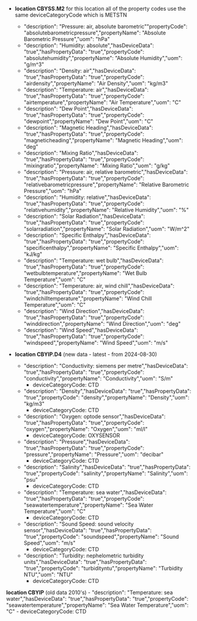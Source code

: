 - **location CBYSS.M2** for this location all of the property codes use the same deviceCategoryCode which is METSTN
   - "description": "Pressure: air, absolute barometric""propertyCode": "absolutebarometricpressure","propertyName": "Absolute Barometric Pressure","uom": "hPa"
   - "description": "Humidity: absolute","hasDeviceData": "true","hasPropertyData": "true","propertyCode": "absolutehumidity","propertyName": "Absolute Humidity","uom": "g/m^3"
   - "description": "Density: air","hasDeviceData": "true","hasPropertyData": "true","propertyCode": "airdensity","propertyName": "Air Density","uom": "kg/m3"
   - "description": "Temperature: air","hasDeviceData": "true","hasPropertyData": "true","propertyCode": "airtemperature","propertyName": "Air Temperature","uom": "C"
   - "description": "Dew Point","hasDeviceData": "true","hasPropertyData": "true","propertyCode": "dewpoint","propertyName": "Dew Point","uom": "C"
   - "description": "Magnetic Heading","hasDeviceData": "true","hasPropertyData": "true","propertyCode": "magneticheading","propertyName": "Magnetic Heading","uom": "deg"
   - "description": "Mixing Ratio","hasDeviceData": "true","hasPropertyData": "true","propertyCode": "mixingratio","propertyName": "Mixing Ratio","uom": "g/kg"
   - "description": "Pressure: air, relative barometric","hasDeviceData": "true","hasPropertyData": "true","propertyCode": "relativebarometricpressure","propertyName": "Relative Barometric Pressure","uom": "hPa"
   - "description": "Humidity: relative","hasDeviceData": "true","hasPropertyData": "true","propertyCode": "relativehumidity","propertyName": "Relative Humidity","uom": "%"
   - "description": "Solar Radiation","hasDeviceData": "true","hasPropertyData": "true","propertyCode": "solarradiation","propertyName": "Solar Radiation","uom": "W/m^2"
   - "description": "Specific Enthalpy","hasDeviceData": "true","hasPropertyData": "true","propertyCode": "specificenthalpy","propertyName": "Specific Enthalpy","uom": "kJ/kg"
   - "description": "Temperature: wet bulb","hasDeviceData": "true","hasPropertyData": "true","propertyCode": "wetbulbtemperature","propertyName": "Wet Bulb Temperature","uom": "C"
   - "description": "Temperature: air, wind chill","hasDeviceData": "true","hasPropertyData": "true","propertyCode": "windchilltemperature","propertyName": "Wind Chill Temperature","uom": "C"
   - "description": "Wind Direction","hasDeviceData": "true","hasPropertyData": "true","propertyCode": "winddirection","propertyName": "Wind Direction","uom": "deg"
   - "description": "Wind Speed","hasDeviceData": "true","hasPropertyData": "true","propertyCode": "windspeed","propertyName": "Wind Speed","uom": "m/s"

- **location CBYIP.D4** (new data - latest - from 2024-08-30)
    - "description": "Conductivity: siemens per metre","hasDeviceData": "true","hasPropertyData": "true","propertyCode": "conductivity","propertyName": "Conductivity","uom": "S/m"
         - deviceCategoryCode: CTD
    - "description": "Density","hasDeviceData": "true","hasPropertyData": "true","propertyCode": "density","propertyName": "Density","uom": "kg/m3"
        - deviceCategoryCode: CTD
    - "description": "Oxygen: optode sensor","hasDeviceData": "true","hasPropertyData": "true","propertyCode": "oxygen","propertyName": "Oxygen","uom": "ml/l"
        - deviceCategoryCode: OXYSENSOR
    - "description": "Pressure","hasDeviceData": "true","hasPropertyData": "true","propertyCode": "pressure","propertyName": "Pressure","uom": "decibar"
        - deviceCategoryCode: CTD
    - "description": "Salinity","hasDeviceData": "true","hasPropertyData": "true","propertyCode": "salinity","propertyName": "Salinity","uom": "psu"
         - deviceCategoryCode: CTD
    - "description": "Temperature: sea water","hasDeviceData": "true","hasPropertyData": "true","propertyCode": "seawatertemperature","propertyName": "Sea Water Temperature","uom": "C"
        - deviceCategoryCode: CTD
    - "description": "Sound Speed: sound velocity sensor","hasDeviceData": "true","hasPropertyData": "true","propertyCode": "soundspeed","propertyName": "Sound Speed","uom": "m/s"
        - deviceCategoryCode: CTD 
    - "description": "Turbidity: nephelometric turbidity units","hasDeviceData": "true","hasPropertyData": "true","propertyCode": "turbidityntu","propertyName": "Turbidity NTU","uom": "NTU"
        - deviceCategoryCode: CTD  
    

**location CBYIP** (old data 2010's)
    - "description": "Temperature: sea water","hasDeviceData": "true","hasPropertyData": "true","propertyCode": "seawatertemperature","propertyName": "Sea Water Temperature","uom": "C"
            - deviceCategoryCode: CTD
    
    
    
    
    
           